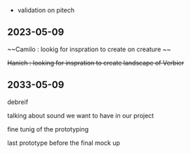 - validation on pitech
## 2023-05-09
~~Camilo : lookig for inspration to create on creature ~~

~~Hanieh : looking for inspration to create landscape of Verbier~~ 

## 2033-05-09

debreif 

talking about sound we want to have in our project

fine tunig of the prototyping 

last prototype before the final mock up 

